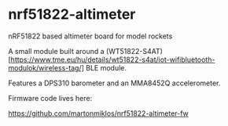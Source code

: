 # nrf51822-altimeter
nRF51822 based altimeter board for model rockets

A small module built around a (WT51822-S4AT)[https://www.tme.eu/hu/details/wt51822-s4at/iot-wifibluetooth-modulok/wireless-tag/] BLE module.

Features a DPS310 barometer and an MMA8452Q accelerometer. 

Firmware code lives here:

https://github.com/martonmiklos/nrf51822-altimeter-fw
